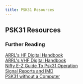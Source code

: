 ```yaml
---
title: PSK31 Resources
---
```


## PSK31 Resources

### Further Reading

<a href="http://www.amazon.com/gp/product/0872591034/ref=as_li_ss_tl?ie=UTF8&amp;tag=ja07-20&amp;linkCode=as2&amp;camp=217145&amp;creative=399349&amp;creativeASIN=0872591034">ARRL's HF Digital Handbook</a><br>
<a href="http://www.amazon.com/gp/product/0872591220/ref=as_li_ss_tl?ie=UTF8&amp;tag=ja07-20&amp;linkCode=as2&amp;camp=217145&amp;creative=399369&amp;creativeASIN=0872591220">ARRL's VHF Digital Handbook</a><br>
<a href="http://www.amazon.com/gp/product/1440447373/ref=as_li_ss_tl?ie=UTF8&amp;tag=ja07-20&amp;linkCode=as2&amp;camp=217145&amp;creative=399349&amp;creativeASIN=1440447373">Nifty E-Z Guide To Psk31 Operation</a><br>
<a href="http://www.rsq-info.net/IMD-Measurement.html">Signal Reports and IMD</a><br>
<a href="http://www.nue-psk.com/">PSK31 without a Computer</a>
